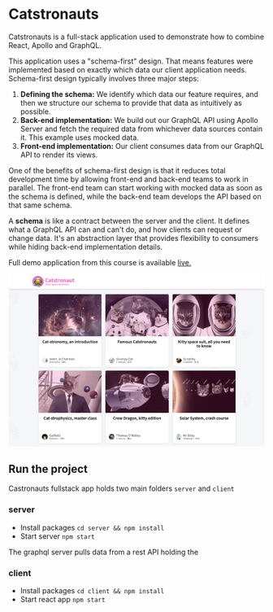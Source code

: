 # Catstronauts

Catstronauts is a full-stack application used to demonstrate how to combine React, Apollo and GraphQL.

This application uses a "schema-first" design. That means features were implemented based on exactly which data our client application needs. Schema-first design typically involves three major steps:

<ol>
  <li><b>Defining the schema:</b> We identify which data our feature requires, and then we structure our schema to provide that data as intuitively as possible.</li>
  <li><b>Back-end implementation:</b> We build out our GraphQL API using Apollo Server and fetch the required data from whichever data sources contain it. This example uses mocked data.</li>
  <li><b>Front-end implementation:</b> Our client consumes data from our GraphQL API to render its views.</li>
</ol>

One of the benefits of schema-first design is that it reduces total development time by allowing front-end and back-end teams to work in parallel. The front-end team can start working with mocked data as soon as the schema is defined, while the back-end team develops the API based on that same schema.

A <b>schema</b> is like a contract between the server and the client. It defines what a GraphQL API can and can't do, and how clients can request or change data. It's an abstraction layer that provides flexibility to consumers while hiding back-end implementation details.


Full demo application from this course is available [live.](https://lift-off-client-demo.netlify.app/)

![Application homepage](https://raw.githubusercontent.com/nemanjarogic/catstronauts/main/client/public/homepage.png "Homepage")

## Run the project

Castronauts fullstack app holds two main folders `server` and `client`

### server

- Install packages `cd server && npm install`
- Start server `npm start`

The graphql server pulls data from a rest API holding the

### client

- Install packages `cd client && npm install`
- Start react app `npm start`


